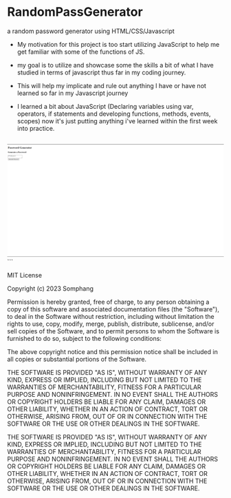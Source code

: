 # RandomPassGenerator
a random password generator using HTML/CSS/Javascript

- My motivation for this project is too start utilizing JavaScript to help me get familiar with some of the functions of JS.
- my goal is to utilize and showcase some the skills a bit of what I have studied in terms of javascript thus far in my coding journey.
- This will help my implicate and rule out anything I have or have not learned so far in my Javascript journey
- I learned a bit about JavaScript (Declaring variables using var, operators, if statements and developing functions, methods, events, scopes) now it's just putting anything i've learned within the first week into practice. 



    ```md
 ![image of uploaded project](assets/images/Screenshot%20(7).png)
    ```


MIT License

Copyright (c) 2023 Somphang

Permission is hereby granted, free of charge, to any person obtaining a copy of this software and associated documentation files (the "Software"), to deal in the Software without restriction, including without limitation the rights to use, copy, modify, merge, publish, distribute, sublicense, and/or sell copies of the Software, and to permit persons to whom the Software is furnished to do so, subject to the following conditions:

The above copyright notice and this permission notice shall be included in all copies or substantial portions of the Software.

THE SOFTWARE IS PROVIDED "AS IS", WITHOUT WARRANTY OF ANY KIND, EXPRESS OR IMPLIED, INCLUDING BUT NOT LIMITED TO THE WARRANTIES OF MERCHANTABILITY, FITNESS FOR A PARTICULAR PURPOSE AND NONINFRINGEMENT. IN NO EVENT SHALL THE AUTHORS OR COPYRIGHT HOLDERS BE LIABLE FOR ANY CLAIM, DAMAGES OR OTHER LIABILITY, WHETHER IN AN ACTION OF CONTRACT, TORT OR OTHERWISE, ARISING FROM, OUT OF OR IN CONNECTION WITH THE SOFTWARE OR THE USE OR OTHER DEALINGS IN THE SOFTWARE.

THE SOFTWARE IS PROVIDED "AS IS", WITHOUT WARRANTY OF ANY KIND, EXPRESS OR IMPLIED, INCLUDING BUT NOT LIMITED TO THE WARRANTIES OF MERCHANTABILITY, FITNESS FOR A PARTICULAR PURPOSE AND NONINFRINGEMENT. IN NO EVENT SHALL THE AUTHORS OR COPYRIGHT HOLDERS BE LIABLE FOR ANY CLAIM, DAMAGES OR OTHER LIABILITY, WHETHER IN AN ACTION OF CONTRACT, TORT OR OTHERWISE, ARISING FROM, OUT OF OR IN CONNECTION WITH THE SOFTWARE OR THE USE OR OTHER DEALINGS IN THE SOFTWARE.